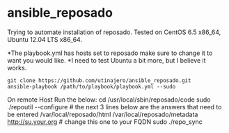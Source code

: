 ansible_reposado
================
Trying to automate installation of reposado. 
Tested on CentOS 6.5 x86_64, Ubuntu 12.04 LTS x86_64.

*The playbook.yml has hosts set to reposado make sure to change it to want you would like.
*I need to test Ubuntu a bit more, but I believe it works. 

	git clone https://github.com/utinajero/ansible_reposado.git 
	ansible-playbook /path/to/playbook/playbook.yml --sudo
  On remote Host Run the below:
	cd /usr/local/sbin/reposado/code
	sudo ./repoutil --configure # the next 3 lines below are the answers that need to be entered
	/var/local/reposado/html
	/var/local/reposado/metadata
	http://su.your.org # change this one to your FQDN
	sudo ./repo_sync
  	
